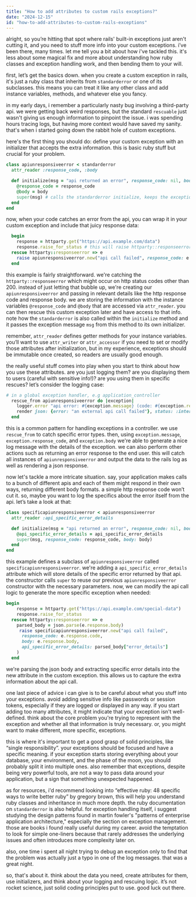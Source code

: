 ```yaml
---
title: "How to add attributes to custom rails exceptions?"
date: "2024-12-15"
id: "how-to-add-attributes-to-custom-rails-exceptions"
---
```


alright, so you’re hitting that spot where rails' built-in exceptions just aren't cutting it, and you need to stuff more info into your custom exceptions. i’ve been there, many times. let me tell you a bit about how i've tackled this. it's less about some magical fix and more about understanding how ruby classes and exception handling work, and then bending them to your will.

first, let’s get the basics down. when you create a custom exception in rails, it's just a ruby class that inherits from `standarderror` or one of its subclasses. this means you can treat it like any other class and add instance variables, methods, and whatever else you fancy.

in my early days, i remember a particularly nasty bug involving a third-party api. we were getting back weird responses, but the standard `rescuable` just wasn't giving us enough information to pinpoint the issue. i was spending hours tracing logs, but having more context would have saved my sanity. that's when i started going down the rabbit hole of custom exceptions.

here's the first thing you should do: define your custom exception with an initializer that accepts the extra information. this is basic ruby stuff but crucial for your problem.

```ruby
class apiunresponsiveerror < standarderror
  attr_reader :response_code, :body

  def initialize(msg = "api returned an error", response_code: nil, body: nil)
    @response_code = response_code
    @body = body
    super(msg) # calls the standarderror initialize, keeps the exception message
  end
end
```

now, when your code catches an error from the api, you can wrap it in your custom exception and include that juicy response data:

```ruby
  begin
    response = httparty.get("https://api.example.com/data")
    response.raise_for_status # this will raise httparty::responseerror
  rescue httparty::responseerror => e
    raise apiunresponsiveerror.new("api call failed", response_code: e.response.code, body: e.response.body)
  end
```

this example is fairly straightforward. we're catching the `httparty::responseerror` which might occur on http status codes other than 200. instead of just letting that bubble up, we're creating our `apiunresponsiveerror` and passing in relevant details like the http response code and response body. we are storing the information with the instance variables `@response_code` and `@body` that are accessed via `attr_reader`. you can then rescue this custom exception later and have access to that info. note how the `standarderror` is also called within the `initialize` method and it passes the exception message `msg` from this method to its own initializer.

remember, `attr_reader` defines getter methods for your instance variables. you’ll want to use `attr_writer` or `attr_accessor` if you need to set or modify those attributes after initialization, but in my experience, exceptions should be immutable once created, so readers are usually good enough.

the really useful stuff comes into play when you start to think about how you use these attributes. are you just logging them? are you displaying them to users (careful with sensitive info!)? are you using them in specific rescues? let’s consider the logging case:

```ruby
# in a global exception handler, e.g application_controller
  rescue_from apiunresponsiveerror do |exception|
    logger.error "api error: #{exception.message} (code: #{exception.response_code}, body: #{exception.body})"
    render json: {error: "an external api call failed"}, status: :internal_server_error
  end
```

this is a common pattern for handling exceptions in a controller. we use `rescue_from` to catch specific error types. then, using `exception.message`, `exception.response_code`, and `exception.body` we're able to generate a nice log message with the details of the exception. we can also perform other actions such as returning an error response to the end user. this will catch all instances of `apiunresponsiveerror` and output the data to the rails log as well as rendering a json response.

now let's tackle a more intricate situation. say, your application makes calls to a bunch of different apis and each of them might respond in their own ways, returning different body formats. a simple http response code won’t cut it. so, maybe you want to log the specifics about the error itself from the api. let’s take a look at that:

```ruby
class specificapiunresponsiveerror < apiunresponsiveerror
  attr_reader :api_specific_error_details

  def initialize(msg = "api returned an error", response_code: nil, body: nil, api_specific_error_details: {})
    @api_specific_error_details = api_specific_error_details
    super(msg, response_code: response_code, body: body)
  end
end
```

this example defines a subclass of `apiunresponsiveerror` called `specificapiunresponsiveerror`. we're adding a `api_specific_error_details` attribute which will store details of the specific error returned by that api. the constructor calls `super` to reuse our previous `apiunresponsiveerror` constructor with the necessary parameters.
now, we can modify the api call logic to generate the more specific exception when needed:

```ruby
begin
    response = httparty.get("https://api.example.com/special-data")
    response.raise_for_status
  rescue httparty::responseerror => e
    parsed_body = json.parse(e.response.body)
     raise specificapiunresponsiveerror.new("api call failed",
      response_code: e.response.code,
      body: e.response.body,
      api_specific_error_details: parsed_body["error_details"]
    )
  end
```
we're parsing the json body and extracting specific error details into the new attribute in the custom exception. this allows us to capture the extra information about the api call.

one last piece of advice i can give is to be careful about what you stuff into your exceptions. avoid adding sensitive info like passwords or session tokens, especially if they are logged or displayed in any way. if you start adding too many attributes, it might indicate that your exception isn't well-defined. think about the core problem you're trying to represent with the exception and whether all that information is truly necessary. or, you might want to make different, more specific, exceptions.

this is where it's important to get a good grasp of solid principles, like “single responsibility”. your exceptions should be focused and have a specific meaning. if your exception starts storing everything about your database, your environment, and the phase of the moon, you should probably split it into multiple ones. also remember that exceptions, despite being very powerful tools, are not a way to pass data around your application, but a sign that something unexpected happened.

as for resources, i'd recommend looking into “effective ruby: 48 specific ways to write better ruby” by gregory brown, this will help you understand ruby classes and inheritance in much more depth. the ruby documentation on `standarderror` is also helpful. for exception handling itself, i suggest studying the design patterns found in martin fowler's "patterns of enterprise application architecture," especially the section on exception management. those are books i found really useful during my career. avoid the temptation to look for simple one-liners because that rarely addresses the underlying issues and often introduces more complexity later on.

also, one time i spent all night trying to debug an exception only to find that the problem was actually just a typo in one of the log messages. that was a great night.

so, that's about it. think about the data you need, create attributes for them, use initializers, and think about your logging and rescuing logic. it’s not rocket science, just solid coding principles put to use. good luck out there.
